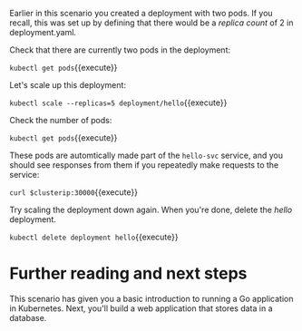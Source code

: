 Earlier in this scenario you created a deployment with two pods. If you recall, this was set up by defining that there would be a _replica count_ of 2 in deployment.yaml. 

Check that there are currently two pods in the deployment:

`kubectl get pods`{{execute}}

Let's scale up this deployment:

`kubectl scale --replicas=5 deployment/hello`{{execute}}

Check the number of pods:

`kubectl get pods`{{execute}}

These pods are automtically made part of the `hello-svc` service, and you should see responses from them if you repeatedly make requests to the service:

`curl $clusterip:30000`{{execute}}

Try scaling the deployment down again. When you're done, delete the *hello* deployment.

`kubectl delete deployment hello`{{execute}}

# Further reading and next steps

This scenario has given you a basic introduction to running a Go application in Kubernetes. Next, you'll build a web application that stores data in a database. 